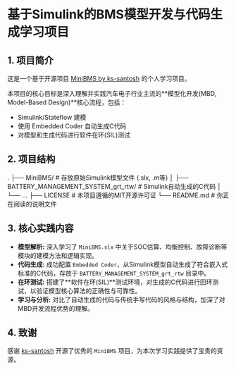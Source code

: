 # 基于Simulink的BMS模型开发与代码生成学习项目

## 1. 项目简介

这是一个基于开源项目 [MiniBMS by ks-santosh](https://github.com/ks-santosh/MiniBMS) 的个人学习项目。

本项目的核心目标是深入理解并实践汽车电子行业主流的**模型化开发(MBD, Model-Based Design)**核心流程，包括：
* Simulink/Stateflow 建模
* 使用 Embedded Coder 自动生成C代码
* 对模型和生成代码进行软件在环(SIL)测试

## 2. 项目结构


.
├── MiniBMS/                  # 存放原始Simulink模型文件 (.slx, .m等)
│   ├── BATTERY_MANAGEMENT_SYSTEM_grt_rtw/  # Simulink自动生成的C代码
│   └── ...
├── LICENSE                   # 本项目遵循的MIT开源许可证
└── README.md                 # 你正在阅读的说明文件


## 3. 核心实践内容

* **模型解析:** 深入学习了 `MiniBMS.slx` 中关于SOC估算、均衡控制、故障诊断等模块的建模方法和逻辑实现。
* **代码生成:** 成功配置 `Embedded Coder`，从Simulink模型自动生成了符合嵌入式标准的C代码，存放于 `BATTERY_MANAGEMENT_SYSTEM_grt_rtw` 目录中。
* **在环测试:** 搭建了**软件在环(SIL)**测试环境，对生成的C代码进行回环测试，以验证模型核心算法的正确性与可靠性。
* **学习与分析:** 对比了自动生成的代码与传统手写代码的风格与结构，加深了对MBD开发流程优势的理解。

## 4. 致谢

感谢 [ks-santosh](https://github.com/ks-santosh) 开源了优秀的 `MiniBMS` 项目，为本次学习实践提供了宝贵的资源。
